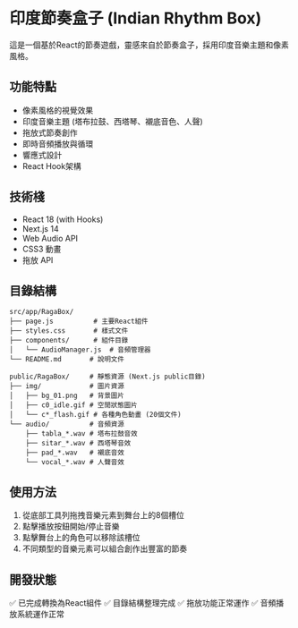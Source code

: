 # 印度節奏盒子 (Indian Rhythm Box)

這是一個基於React的節奏遊戲，靈感來自於節奏盒子，採用印度音樂主題和像素風格。

## 功能特點

- 像素風格的視覺效果
- 印度音樂主題 (塔布拉鼓、西塔琴、襯底音色、人聲)
- 拖放式節奏創作
- 即時音頻播放與循環
- 響應式設計
- React Hook架構

## 技術棧

- React 18 (with Hooks)
- Next.js 14
- Web Audio API
- CSS3 動畫
- 拖放 API

## 目錄結構

```
src/app/RagaBox/
├── page.js          # 主要React組件
├── styles.css       # 樣式文件
├── components/      # 組件目錄
│   └── AudioManager.js  # 音頻管理器
└── README.md       # 說明文件

public/RagaBox/     # 靜態資源 (Next.js public目錄)
├── img/            # 圖片資源
│   ├── bg_01.png   # 背景圖片
│   ├── c0_idle.gif # 空閒狀態圖片
│   └── c*_flash.gif # 各種角色動畫 (20個文件)
└── audio/          # 音頻資源
    ├── tabla_*.wav # 塔布拉鼓音效
    ├── sitar_*.wav # 西塔琴音效
    ├── pad_*.wav   # 襯底音效
    └── vocal_*.wav # 人聲音效
```

## 使用方法

1. 從底部工具列拖拽音樂元素到舞台上的8個槽位
2. 點擊播放按鈕開始/停止音樂
3. 點擊舞台上的角色可以移除該槽位
4. 不同類型的音樂元素可以組合創作出豐富的節奏

## 開發狀態

✅ 已完成轉換為React組件
✅ 目錄結構整理完成
✅ 拖放功能正常運作
✅ 音頻播放系統運作正常 